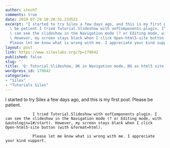 ```yaml
---
author: stech7
comments: true
date: 2019-07-29 10:28:31.233521
excerpt: "I started to try Silex a few days ago, and this is my first post. Please\
  \ be patient.I tried Tutorial.Slideshow with oofComponents plugin. I\
  \ can see the slideshow in the Navigation mode (? or Editing mode, with &amp;autologin=1#/start).\
  \ However, my screen stays black when I click Open-html5-site button (with &amp;format=html).\
  Please let me know what is wrong with me. I appreciate your kind support."
layout: post
link: https://www.silexlabs.org/?p=179642
published: false
slug: ''
title: 'Q: Tutorial.Slideshow, OK in Navigation mode, NG as html5 site'
wordpress_id: 179642
categories:
- "Silex"
- "Tutorials Silex"
---
```


I started to try Silex a few days ago, and this is my first post. Please be patient.

				I tried Tutorial.Slideshow with oofComponents plugin. I can see the slideshow in the Navigation mode (? or Editing mode, with &autologin=1#/start). However, my screen stays black when I click Open-html5-site button (with &format=html).

				Please let me know what is wrong with me. I appreciate your kind support.
